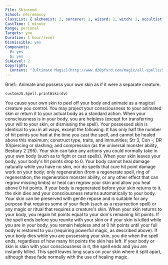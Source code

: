 ```yaml
---
File: Skinsend
School: necromancy
ClassList: { alchemist: 2, sorcerer: 2, wizard: 2, witch: 2, occultist: 2, psychic: 2 }
CastTime: 1 minute
Range: personal
Targets: you
Duration: 1 hour/level
Dismissible: yes
Components:
  V: yes
  S: yes
SLALevel: 2
Copyright:
  Content: "[Ultimate Magic](http://www.d20pfsrd.com/magic/all-spells/s/skinsend)"
---
```

Brief:: Animate and possess your own skin as if it were a separate creature.

```dataviewjs
customJS.Spell.printWiki(dv)
```

You cause your own skin to peel off your body and animate as a magical creature you control. You may project your consciousness to your animated skin or return it to your actual body as a standard action. When your consciousness is in your body, you are helpless (except for transferring your will to your skin, or dismissing the spell).  Your possessed skin is identical to you in all ways, except the following: It has only half the number of hit points you had at the time you cast the spell, and cannot be healed above this maximum; construct type, traits, and immunities; Str 3, Con -; DR 10/piercing or slashing; and compression (as the universal monster ability, Bestiary 2 295). Your skin can take any actions you could normally take in your own body (such as to fight or cast spells).  When your skin leaves your body, your body's hit points drop to 0. Your body cannot heal damage naturally while you have no skin, nor do spells that cure hit point damage work on your body; only regeneration (from a regenerate spell, ring of regeneration, the regeneration monster ability, or any other effect that can regrow missing limbs) or heal can regrow your skin and allow you heal above 0 hit points.  If your body is regenerated before your skin returns to it, the skin dies and your consciousness returns automatically to your body. Your skin can be preserved with gentle repose and is suitable for any purpose that requires some of your flesh (such as a resurrection spell) or any magic or ritual that requires a creature's skin.  When your skin returns to your body, you regain hit points equal to your skin's remaining hit points. If the spell ends before you reunite with your skin or if your skin is killed while you are in your body, you remain helpless and at 0 hit points until your full body is restored to you (requiring powerful magic, as described above). If your body dies while you are possessing your skin, you die when the spell ends, regardless of how many hit points the skin has left. If your body or skin is slain with your consciousness in it, the spell ends and you are instantly killed.  This spell leaves long scars on your skin where it split apart, although these fade normally with the use of healing magic.
